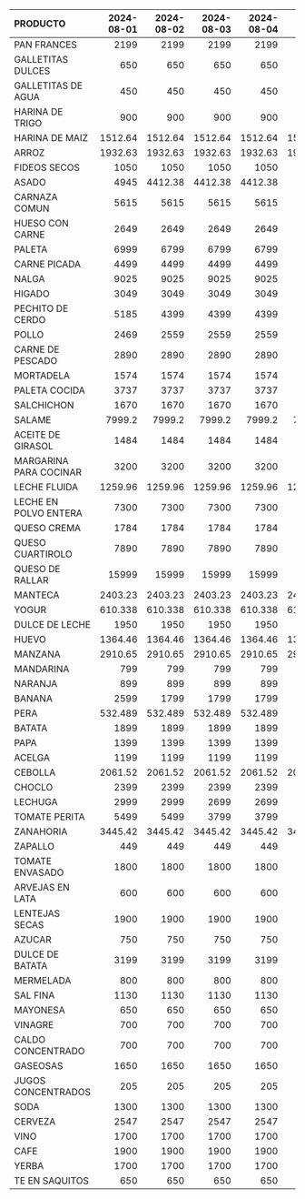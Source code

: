 | PRODUCTO               |   2024-08-01 |   2024-08-02 |   2024-08-03 |   2024-08-04 |   2024-08-05 |
|:-----------------------|-------------:|-------------:|-------------:|-------------:|-------------:|
| PAN FRANCES            |     2199     |     2199     |     2199     |     2199     |     2199     |
| GALLETITAS DULCES      |      650     |      650     |      650     |      650     |      650     |
| GALLETITAS DE AGUA     |      450     |      450     |      450     |      450     |      450     |
| HARINA DE TRIGO        |      900     |      900     |      900     |      900     |      900     |
| HARINA DE MAIZ         |     1512.64  |     1512.64  |     1512.64  |     1512.64  |     1512.64  |
| ARROZ                  |     1932.63  |     1932.63  |     1932.63  |     1932.63  |     1932.63  |
| FIDEOS SECOS           |     1050     |     1050     |     1050     |     1050     |     1050     |
| ASADO                  |     4945     |     4412.38  |     4412.38  |     4412.38  |     4945     |
| CARNAZA COMUN          |     5615     |     5615     |     5615     |     5615     |     5615     |
| HUESO CON CARNE        |     2649     |     2649     |     2649     |     2649     |     2649     |
| PALETA                 |     6999     |     6799     |     6799     |     6799     |     6999     |
| CARNE PICADA           |     4499     |     4499     |     4499     |     4499     |     4499     |
| NALGA                  |     9025     |     9025     |     9025     |     9025     |     9025     |
| HIGADO                 |     3049     |     3049     |     3049     |     3049     |     3049     |
| PECHITO DE CERDO       |     5185     |     4399     |     4399     |     4399     |     5185     |
| POLLO                  |     2469     |     2559     |     2559     |     2559     |     2559     |
| CARNE DE PESCADO       |     2890     |     2890     |     2890     |     2890     |     2890     |
| MORTADELA              |     1574     |     1574     |     1574     |     1574     |     1574     |
| PALETA COCIDA          |     3737     |     3737     |     3737     |     3737     |     3737     |
| SALCHICHON             |     1670     |     1670     |     1670     |     1670     |     1670     |
| SALAME                 |     7999.2   |     7999.2   |     7999.2   |     7999.2   |     7999.2   |
| ACEITE DE GIRASOL      |     1484     |     1484     |     1484     |     1484     |     1484     |
| MARGARINA PARA COCINAR |     3200     |     3200     |     3200     |     3200     |     3200     |
| LECHE FLUIDA           |     1259.96  |     1259.96  |     1259.96  |     1259.96  |     1259.96  |
| LECHE EN POLVO ENTERA  |     7300     |     7300     |     7300     |     7300     |     7300     |
| QUESO CREMA            |     1784     |     1784     |     1784     |     1784     |     1784     |
| QUESO CUARTIROLO       |     7890     |     7890     |     7890     |     7890     |     7890     |
| QUESO DE RALLAR        |    15999     |    15999     |    15999     |    15999     |    15999     |
| MANTECA                |     2403.23  |     2403.23  |     2403.23  |     2403.23  |     2403.23  |
| YOGUR                  |      610.338 |      610.338 |      610.338 |      610.338 |      610.338 |
| DULCE DE LECHE         |     1950     |     1950     |     1950     |     1950     |     1950     |
| HUEVO                  |     1364.46  |     1364.46  |     1364.46  |     1364.46  |     1364.46  |
| MANZANA                |     2910.65  |     2910.65  |     2910.65  |     2910.65  |     2910.65  |
| MANDARINA              |      799     |      799     |      799     |      799     |      799     |
| NARANJA                |      899     |      899     |      899     |      899     |      899     |
| BANANA                 |     2599     |     1799     |     1799     |     1799     |     1999     |
| PERA                   |      532.489 |      532.489 |      532.489 |      532.489 |      999     |
| BATATA                 |     1899     |     1899     |     1899     |     1899     |     1899     |
| PAPA                   |     1399     |     1399     |     1399     |     1399     |     1399     |
| ACELGA                 |     1199     |     1199     |     1199     |     1199     |     1199     |
| CEBOLLA                |     2061.52  |     2061.52  |     2061.52  |     2061.52  |     2061.52  |
| CHOCLO                 |     2399     |     2399     |     2399     |     2399     |     2399     |
| LECHUGA                |     2999     |     2999     |     2699     |     2699     |     3499     |
| TOMATE PERITA          |     5499     |     5499     |     3799     |     3799     |     4499     |
| ZANAHORIA              |     3445.42  |     3445.42  |     3445.42  |     3445.42  |     3445.42  |
| ZAPALLO                |      449     |      449     |      449     |      449     |      449     |
| TOMATE ENVASADO        |     1800     |     1800     |     1800     |     1800     |     1800     |
| ARVEJAS EN LATA        |      600     |      600     |      600     |      600     |      600     |
| LENTEJAS SECAS         |     1900     |     1900     |     1900     |     1900     |     1900     |
| AZUCAR                 |      750     |      750     |      750     |      750     |      750     |
| DULCE DE BATATA        |     3199     |     3199     |     3199     |     3199     |     3199     |
| MERMELADA              |      800     |      800     |      800     |      800     |      800     |
| SAL FINA               |     1130     |     1130     |     1130     |     1130     |     1130     |
| MAYONESA               |      650     |      650     |      650     |      650     |      650     |
| VINAGRE                |      700     |      700     |      700     |      700     |      700     |
| CALDO CONCENTRADO      |      700     |      700     |      700     |      700     |      700     |
| GASEOSAS               |     1650     |     1650     |     1650     |     1650     |     1650     |
| JUGOS CONCENTRADOS     |      205     |      205     |      205     |      205     |      205     |
| SODA                   |     1300     |     1300     |     1300     |     1300     |     1300     |
| CERVEZA                |     2547     |     2547     |     2547     |     2547     |     2547     |
| VINO                   |     1700     |     1700     |     1700     |     1700     |     1700     |
| CAFE                   |     1900     |     1900     |     1900     |     1900     |     1900     |
| YERBA                  |     1700     |     1700     |     1700     |     1700     |     1700     |
| TE EN SAQUITOS         |      650     |      650     |      650     |      650     |      650     |